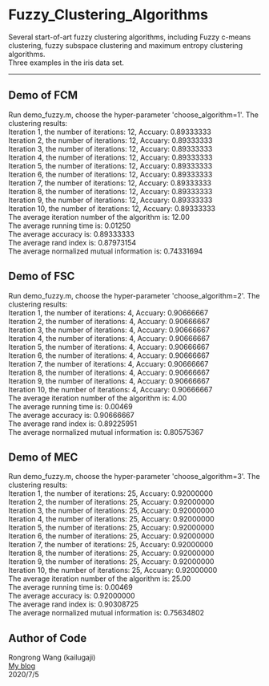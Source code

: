 # Fuzzy_Clustering_Algorithms
Several start-of-art fuzzy clustering algorithms, including Fuzzy c-means clustering, fuzzy subspace clustering and maximum entropy clustering algorithms.  
Three examples in the iris data set.    
****  
## Demo of FCM
Run demo_fuzzy.m, choose the hyper-parameter 'choose_algorithm=1'.  The clustering results:  
Iteration  1, the number of iterations: 12, Accuary: 0.89333333  
Iteration  2, the number of iterations: 12, Accuary: 0.89333333  
Iteration  3, the number of iterations: 12, Accuary: 0.89333333  
Iteration  4, the number of iterations: 12, Accuary: 0.89333333  
Iteration  5, the number of iterations: 12, Accuary: 0.89333333  
Iteration  6, the number of iterations: 12, Accuary: 0.89333333  
Iteration  7, the number of iterations: 12, Accuary: 0.89333333  
Iteration  8, the number of iterations: 12, Accuary: 0.89333333  
Iteration  9, the number of iterations: 12, Accuary: 0.89333333  
Iteration 10, the number of iterations: 12, Accuary: 0.89333333  
The average iteration number of the algorithm is: 12.00  
The average running time is: 0.01250  
The average accuracy is: 0.89333333  
The average rand index is: 0.87973154  
The average normalized mutual information is: 0.74331694  
## Demo of FSC
Run demo_fuzzy.m, choose the hyper-parameter 'choose_algorithm=2'.  The clustering results:  
Iteration  1, the number of iterations:  4, Accuary: 0.90666667  
Iteration  2, the number of iterations:  4, Accuary: 0.90666667  
Iteration  3, the number of iterations:  4, Accuary: 0.90666667  
Iteration  4, the number of iterations:  4, Accuary: 0.90666667  
Iteration  5, the number of iterations:  4, Accuary: 0.90666667  
Iteration  6, the number of iterations:  4, Accuary: 0.90666667  
Iteration  7, the number of iterations:  4, Accuary: 0.90666667  
Iteration  8, the number of iterations:  4, Accuary: 0.90666667  
Iteration  9, the number of iterations:  4, Accuary: 0.90666667  
Iteration 10, the number of iterations:  4, Accuary: 0.90666667  
The average iteration number of the algorithm is: 4.00  
The average running time is: 0.00469  
The average accuracy is: 0.90666667   
The average rand index is: 0.89225951  
The average normalized mutual information is: 0.80575367  
## Demo of MEC
Run demo_fuzzy.m, choose the hyper-parameter 'choose_algorithm=3'.  The clustering results:  
Iteration  1, the number of iterations: 25, Accuary: 0.92000000  
Iteration  2, the number of iterations: 25, Accuary: 0.92000000   
Iteration  3, the number of iterations: 25, Accuary: 0.92000000  
Iteration  4, the number of iterations: 25, Accuary: 0.92000000  
Iteration  5, the number of iterations: 25, Accuary: 0.92000000  
Iteration  6, the number of iterations: 25, Accuary: 0.92000000  
Iteration  7, the number of iterations: 25, Accuary: 0.92000000  
Iteration  8, the number of iterations: 25, Accuary: 0.92000000  
Iteration  9, the number of iterations: 25, Accuary: 0.92000000  
Iteration 10, the number of iterations: 25, Accuary: 0.92000000  
The average iteration number of the algorithm is: 25.00  
The average running time is: 0.00469  
The average accuracy is: 0.92000000  
The average rand index is: 0.90308725  
The average normalized mutual information is: 0.75634802  
## Author of Code  
Rongrong Wang (kailugaji)   
[My blog](https://www.cnblogs.com/kailugaji/)    
2020/7/5
